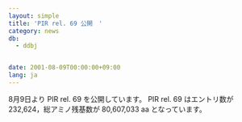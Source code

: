 ```yaml
---
layout: simple
title: 'PIR rel. 69 公開　'
category: news
db:
  - ddbj


date: 2001-08-09T00:00:00+09:00
lang: ja
---
```


8月9日より PIR rel. 69 を公開しています。 PIR rel. 69 はエントリ数が 232,624，総アミノ残基数が 80,607,033 aa となっています。
